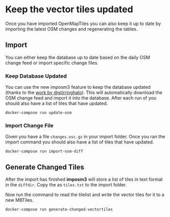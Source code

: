 # Keep the vector tiles updated

Once you have imported OpenMapTiles you can also keep it up to date by importing the latest OSM changes and
regenerating the tables.

## Import

You can either keep the database up to date based on the daily OSM change feed
or import specific change files.

### Keep Database Updated

You can use the new imposm3 feature to keep the database updated (thanks to the [work by @stirringhalo](https://github.com/openmaptiles/openmaptiles/pull/131)). This will automatically download
the OSM change feed and import it into the database.
After each run of you should also have a list of tiles that have updated.

```
docker-compose run update-osm
```

### Import Change File

Given you have a file `changes.osc.gz` in your import folder. Once you ran the import command you should also have a list of tiles that have updated.

```
docker-compose run import-osm-diff
```

## Generate Changed Tiles

After the import has finished **imposm3** will store a list of tiles in text format in the `diffdir`.
Copy the as `tiles.txt` to the import folder.

Now run the command to read the tilelist and write the vector tiles for it to a new MBTiles.

```
docker-compose run generate-changed-vectortiles
```
